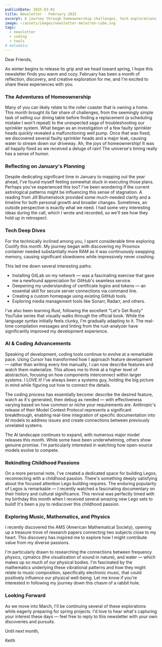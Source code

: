 ```yaml
---
publishDate: 2025-03-01
title: Newsletter - February 2025
excerpt: A journey through homeownership challenges, tech explorations with Coolify and Rust, AI coding advancements, childhood Lego revival, and fascinating research into music, mathematics, and physics connections.
image: ~/assets/images/newsletter-metatron-cube.svg
tags:
  - newsletter
  - coding
  - tools
# metadata:
---
```


Dear Friends,

As winter begins to release its grip and we head toward spring, I hope this newsletter finds you warm and cozy. February has been a month of reflection, discovery, and creative exploration for me, and I'm excited to share these experiences with you.

### The Adventures of Homeownership

Many of you can likely relate to the roller coaster that is owning a home. This month brought its fair share of challenges, from the seemingly simple task of selling our dining table before finding a replacement (a scheduling mistake I won't repeat) to the unexpected saga of troubleshooting our sprinkler system. What began as an investigation of a few faulty sprinkler heads quickly revealed a malfunctioning well pump. Once that was fixed, we discovered several faulty sprinkler heads and a major leak, causing water to stream down our driveway. Ah, the joys of homeownership! It was all happily fixed as we received a deluge of rain! The universe's timing really has a sense of humor.

### Reflecting on January's Planning

Despite dedicating significant time in January to mapping out the year ahead, I've found myself feeling somewhat stuck in executing those plans. Perhaps you've experienced this too? I've been wondering if the current astrological patterns might be influencing this sense of stagnation. A reading from Jill Blumenstock provided some much-needed clarity and a timeline for both personal growth and broader changes. Sometimes, an outside perspective is exactly what we need. I had some very interesting ideas during the call, which I wrote and recorded, so we'll see how they hold up in retrospect.

### Tech Deep Dives

For the technically inclined among you, I spent considerable time exploring Coolify this month. My journey began with discovering my Proxmox container needed substantially more RAM as it was continuously swapping memory, causing significant slowdowns while impressively never crashing.

This led me down several interesting paths:

- Installing GitLab on my network — was a fascinating exercise that gave me a newfound appreciation for GitHub's seamless service.
- Deepening my understanding of certificate logins and tokens — an essential skill for secure server connections via command line.
- Creating a custom homepage using existing GitHub tools.
- Exploring media management tools like Sonarr, Radarr, and others.

I've also been learning Rust, following the excellent "Let's Get Rusty" YouTube series that visually walks through the official book. While the language syntax initially feels clunky, I'm gradually adapting to it. The real-time compilation messages and linting from the rust-analyzer have significantly improved my development experience.

### AI & Coding Advancements

Speaking of development, coding tools continue to evolve at a remarkable pace. Using Cursor has transformed how I approach feature development — rather than writing every line manually, I can now describe features and watch them materialize. This allows me to think at a higher level of abstraction, focusing on how components interconnect within larger systems. I LOVE it! I've always been a systems guy, holding the big picture in mind while figuring out how to connect the details.

The coding process has essentially become: describe the desired feature, watch as it's generated, then debug as needed — with effectiveness varying based on how common or niche your requirements are. Anthropic's release of their Model Context Protocol represents a significant breakthrough, enabling real-time integration of specific documentation into AI models to address issues and create connections between previously unrelated systems.

The AI landscape continues to expand, with numerous major model releases this month. While some have been underwhelming, others show genuine promise. I'm particularly interested in watching how open-source models evolve to compete.

### Rekindling Childhood Passions

On a more personal note, I've created a dedicated space for building Legos, reconnecting with a childhood passion. There's something deeply satisfying about the focused attention Lego building requires. The enduring popularity of Legos is remarkable — I recently watched a fascinating documentary on their history and cultural significance. This revival was perfectly timed with my birthday this month when I received several amazing new Lego sets to build! It's been a joy to rediscover this childhood passion.

### Exploring Music, Mathematics, and Physics

I recently discovered the AMS (American Mathematical Society), opening up a treasure trove of research papers connecting two subjects close to my heart. This discovery has inspired me to explore how I might contribute value from my diverse passions.

I'm particularly drawn to researching the connections between frequency physics, cymatics (the visualization of sound in nature), and water — which makes up so much of our physical bodies. I'm fascinated by the mathematics underlying these vibrational patterns and how they might relate to music composition, specifically electronic music, that could positively influence our physical well-being. Let me know if you're interested in following my journey down this chasm of a rabbit hole.

### Looking Forward

As we move into March, I'll be continuing several of these explorations while eagerly preparing for spring projects. I'd love to hear what's capturing your interest these days — feel free to reply to this newsletter with your own discoveries and pursuits.

Until next month,

Keith